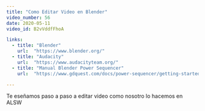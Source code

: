 ```yaml
---
title: "Como Editar Video en Blender"
video_number: 56
date: 2020-05-11
video_id: B2vVddfFhoA

links:
  - title: "Blender"
    url:  "https://www.blender.org/"
  - title: "Audacity"
    url:  "https://www.audacityteam.org/"
  - title: "Manual Blender Power Sequencer"
    url:  "https://www.gdquest.com/docs/power-sequencer/getting-started/"

---
```


Te eseñamos paso a paso a editar video como nosotro lo hacemos en ALSW
